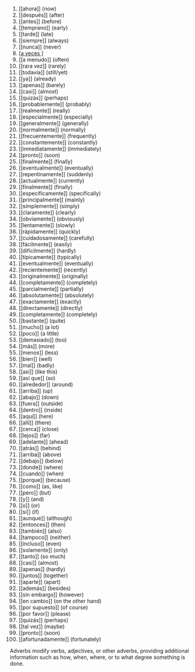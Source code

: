 1. [[ahora]] (now)
2. [[después]] (after)
3. [[antes]] (before)
4. [[temprano]] (early)
5. [[tarde]] (late)
6. [[siempre]] (always)
7. [[nunca]] (never)
8. [[a veces ]](sometimes)
9. [[a menudo]] (often)
10. [[rara vez]] (rarely)
11. [[todavía]] (still/yet)
12. [[ya]] (already)
13. [[apenas]] (barely)
14. [[casi]] (almost)
15. [[quizás]] (perhaps)
16. [[probablemente]] (probably)
17. [[realmente]] (really)
18. [[especialmente]] (especially)
19. [[generalmente]] (generally)
20. [[normalmente]] (normally)
21. [[frecuentemente]] (frequently)
22. [[constantemente]] (constantly)
23. [[inmediatamente]] (immediately)
24. [[pronto]] (soon)
25. [[finalmente]] (finally)
26. [[eventualmente]] (eventually)
27. [[repentinamente]] (suddenly)
28. [[actualmente]] (currently)
29. [[finalmente]] (finally)
30. [[específicamente]] (specifically)
31. [[principalmente]] (mainly)
32. [[simplemente]] (simply)
33. [[claramente]] (clearly)
34. [[obviamente]] (obviously)
35. [[lentamente]] (slowly)
36. [[rápidamente]] (quickly)
37. [[cuidadosamente]] (carefully)
38. [[fácilmente]] (easily)
39. [[difícilmente]] (hardly)
40. [[típicamente]] (typically)
41. [[eventualmente]] (eventually)
42. [[recientemente]] (recently)
43. [[originalmente]] (originally)
44. [[completamente]] (completely)
45. [[parcialmente]] (partially)
46. [[absolutamente]] (absolutely)
47. [[exactamente]] (exactly)
48. [[directamente]] (directly)
49. [[completamente]] (completely)
50. [[bastante]] (quite)
51. [[mucho]] (a lot)
52. [[poco]] (a little)
53. [[demasiado]] (too)
54. [[más]] (more)
55. [[menos]] (less)
56. [[bien]] (well)
57. [[mal]] (badly)
58. [[así]] (like this)
59. [[así que]] (so)
60. [[alrededor]] (around)
61. [[arriba]] (up)
62. [[abajo]] (down)
63. [[fuera]] (outside)
64. [[dentro]] (inside)
65. [[aquí]] (here)
66. [[allí]] (there)
67. [[cerca]] (close)
68. [[lejos]] (far)
69. [[adelante]] (ahead)
70. [[atrás]] (behind)
71. [[arriba]] (above)
72. [[debajo]] (below)
73. [[donde]] (where)
74. [[cuando]] (when)
75. [[porque]] (because)
76. [[como]] (as, like)
77. [[pero]] (but)
78. [[y]] (and)
79. [[o]] (or)
80. [[si]] (if)
81. [[aunque]] (although)
82. [[entonces]] (then)
83. [[también]] (also)
84. [[tampoco]] (neither)
85. [[incluso]] (even)
86. [[solamente]] (only)
87. [[tanto]] (so much)
88. [[casi]] (almost)
89. [[apenas]] (hardly)
90. [[juntos]] (together)
91. [[aparte]] (apart)
92. [[además]] (besides)
93. [[sin embargo]] (however)
94. [[en cambio]] (on the other hand)
95. [[por supuesto]] (of course)
96. [[por favor]] (please)
97. [[quizás]] (perhaps)
98. [[tal vez]] (maybe)
99. [[pronto]] (soon)
100. [[afortunadamente]] (fortunately)

Adverbs modify verbs, adjectives, or other adverbs, providing additional information such as how, when, where, or to what degree something is done.
